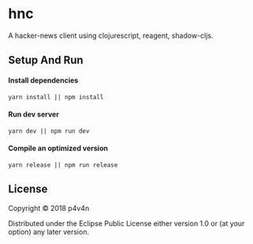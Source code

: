 # hnc
A hacker-news client using clojurescript, reagent, shadow-cljs.


## Setup And Run

#### Install dependencies
```shell
yarn install || npm install
```

#### Run dev server
```shell
yarn dev || npm run dev
```

#### Compile an optimized version

```shell
yarn release || npm run release
```

## License

Copyright © 2018 p4v4n

Distributed under the Eclipse Public License either version 1.0 or (at
your option) any later version.
